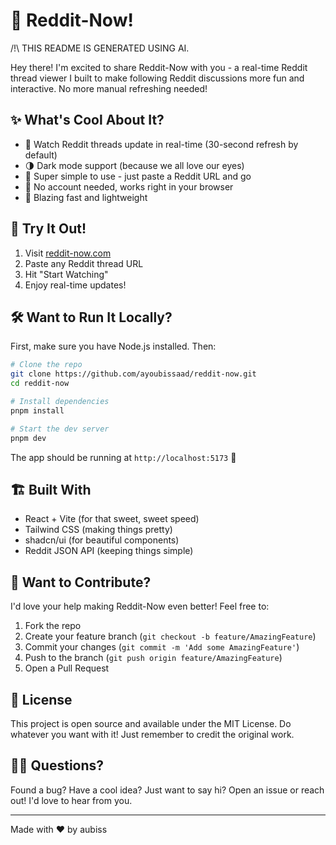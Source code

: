 # 👋 Reddit-Now!

/!\ THIS README IS GENERATED USING AI.

Hey there! I'm excited to share Reddit-Now with you - a real-time Reddit thread viewer I built to make following Reddit discussions more fun and interactive. No more manual refreshing needed!

## ✨ What's Cool About It?

- 🔄 Watch Reddit threads update in real-time (30-second refresh by default)
- 🌗 Dark mode support (because we all love our eyes)
- 🎯 Super simple to use - just paste a Reddit URL and go
- 🚀 No account needed, works right in your browser
- 💨 Blazing fast and lightweight

## 🚀 Try It Out!

1. Visit [reddit-now.com](https://reddit-now.com)
2. Paste any Reddit thread URL
3. Hit "Start Watching"
4. Enjoy real-time updates!

## 🛠️ Want to Run It Locally?

First, make sure you have Node.js installed. Then:

```bash
# Clone the repo
git clone https://github.com/ayoubissaad/reddit-now.git
cd reddit-now

# Install dependencies
pnpm install

# Start the dev server
pnpm dev
```

The app should be running at `http://localhost:5173` 🎉

## 🏗️ Built With

- React + Vite (for that sweet, sweet speed)
- Tailwind CSS (making things pretty)
- shadcn/ui (for beautiful components)
- Reddit JSON API (keeping things simple)

## 🤝 Want to Contribute?

I'd love your help making Reddit-Now even better! Feel free to:

1. Fork the repo
2. Create your feature branch (`git checkout -b feature/AmazingFeature`)
3. Commit your changes (`git commit -m 'Add some AmazingFeature'`)
4. Push to the branch (`git push origin feature/AmazingFeature`)
5. Open a Pull Request

## 📝 License

This project is open source and available under the MIT License. Do whatever you want with it! Just remember to credit the original work.

## 🙋‍♂️ Questions?

Found a bug? Have a cool idea? Just want to say hi? Open an issue or reach out! I'd love to hear from you.

---

Made with ❤️ by aubiss
